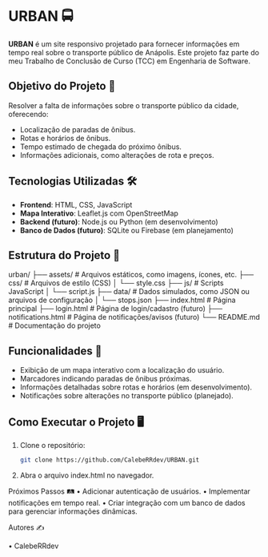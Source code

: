 # URBAN 🚍
**URBAN** é um site responsivo projetado para fornecer informações em tempo real sobre o transporte público de Anápolis. Este projeto faz parte do meu Trabalho de Conclusão de Curso (TCC) em Engenharia de Software.

## Objetivo do Projeto 🎯
Resolver a falta de informações sobre o transporte público da cidade, oferecendo:
- Localização de paradas de ônibus.
- Rotas e horários de ônibus.
- Tempo estimado de chegada do próximo ônibus.
- Informações adicionais, como alterações de rota e preços.

## Tecnologias Utilizadas 🛠️
- **Frontend**: HTML, CSS, JavaScript
- **Mapa Interativo**: Leaflet.js com OpenStreetMap
- **Backend (futuro)**: Node.js ou Python (em desenvolvimento)
- **Banco de Dados (futuro)**: SQLite ou Firebase (em planejamento)

## Estrutura do Projeto 📁

urban/
├── assets/              # Arquivos estáticos, como imagens, ícones, etc.
├── css/                 # Arquivos de estilo (CSS)
│   └── style.css
├── js/                  # Scripts JavaScript
│   └── script.js
├── data/                # Dados simulados, como JSON ou arquivos de configuração
│   └── stops.json
├── index.html           # Página principal
├── login.html           # Página de login/cadastro (futuro)
├── notifications.html   # Página de notificações/avisos (futuro)
└── README.md            # Documentação do projeto

## Funcionalidades 🚀
- Exibição de um mapa interativo com a localização do usuário.
- Marcadores indicando paradas de ônibus próximas.
- Informações detalhadas sobre rotas e horários (em desenvolvimento).
- Notificações sobre alterações no transporte público (planejado).

## Como Executar o Projeto 🖥️
1. Clone o repositório:
   ```bash
   git clone https://github.com/CalebeRRdev/URBAN.git

2.	Abra o arquivo index.html no navegador.

Próximos Passos 🛤️
	•	Adicionar autenticação de usuários.
	•	Implementar notificações em tempo real.
	•	Criar integração com um banco de dados para gerenciar informações dinâmicas.

Autores ✍️

• CalebeRRdev
